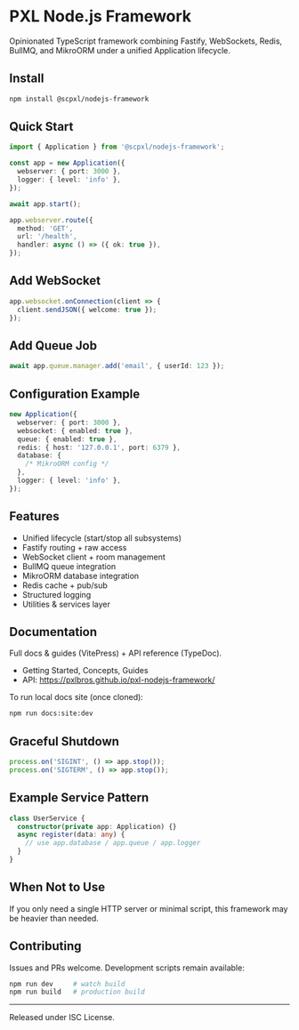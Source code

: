 # PXL Node.js Framework

Opinionated TypeScript framework combining Fastify, WebSockets, Redis, BullMQ, and MikroORM under a unified Application lifecycle.

## Install

```bash
npm install @scpxl/nodejs-framework
```

## Quick Start

```ts
import { Application } from '@scpxl/nodejs-framework';

const app = new Application({
  webserver: { port: 3000 },
  logger: { level: 'info' },
});

await app.start();

app.webserver.route({
  method: 'GET',
  url: '/health',
  handler: async () => ({ ok: true }),
});
```

## Add WebSocket

```ts
app.websocket.onConnection(client => {
  client.sendJSON({ welcome: true });
});
```

## Add Queue Job

```ts
await app.queue.manager.add('email', { userId: 123 });
```

## Configuration Example

```ts
new Application({
  webserver: { port: 3000 },
  websocket: { enabled: true },
  queue: { enabled: true },
  redis: { host: '127.0.0.1', port: 6379 },
  database: {
    /* MikroORM config */
  },
  logger: { level: 'info' },
});
```

## Features

- Unified lifecycle (start/stop all subsystems)
- Fastify routing + raw access
- WebSocket client + room management
- BullMQ queue integration
- MikroORM database integration
- Redis cache + pub/sub
- Structured logging
- Utilities & services layer

## Documentation

Full docs & guides (VitePress) + API reference (TypeDoc).

- Getting Started, Concepts, Guides
- API: https://pxlbros.github.io/pxl-nodejs-framework/

To run local docs site (once cloned):

```bash
npm run docs:site:dev
```

## Graceful Shutdown

```ts
process.on('SIGINT', () => app.stop());
process.on('SIGTERM', () => app.stop());
```

## Example Service Pattern

```ts
class UserService {
  constructor(private app: Application) {}
  async register(data: any) {
    // use app.database / app.queue / app.logger
  }
}
```

## When Not to Use

If you only need a single HTTP server or minimal script, this framework may be heavier than needed.

## Contributing

Issues and PRs welcome. Development scripts remain available:

```bash
npm run dev     # watch build
npm run build   # production build
```

---

Released under ISC License.
